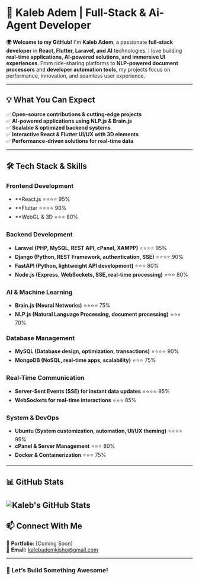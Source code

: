 
# 🚀 Kaleb Adem | Full-Stack & Ai-Agent Developer  

**🌍 Welcome to my GitHub!** I'm **Kaleb Adem**, a passionate **full-stack developer** in **React, Flutter, Laravel, and AI** technologies. I love building **real-time applications, AI-powered solutions, and immersive UI experiences**. From ride-sharing platforms to **NLP-powered document processors** and **developer automation tools**, my projects focus on performance, innovation, and seamless user experience.  

---

## 💡 What You Can Expect  

✅ **Open-source contributions & cutting-edge projects**  
✅ **AI-powered applications using NLP.js & Brain.js**  
✅ **Scalable & optimized backend systems**  
✅ **Interactive React & Flutter UI/UX with 3D elements**  
✅ **Performance-driven solutions for real-time data**  

---

## 🛠️ Tech Stack & Skills  

### **Frontend Development**  
- **React.js ⭐⭐⭐⭐ 95%  
- **Flutter ⭐⭐⭐⭐ 90%  
- **WebGL & 3D ⭐⭐⭐ 80%  

### **Backend Development**  
- **Laravel (PHP, MySQL, REST API, cPanel, XAMPP)** ⭐⭐⭐⭐ 95%  
- **Django (Python, REST Framework, authentication, SSE)** ⭐⭐⭐⭐ 90%  
- **FastAPI (Python, lightweight API development)** ⭐⭐⭐ 80%  
- **Node.js (Express, WebSockets, SSE, real-time processing)** ⭐⭐⭐ 80%  

### **AI & Machine Learning**  
- **Brain.js (Neural Networks)** ⭐⭐⭐⭐ 75%  
- **NLP.js (Natural Language Processing, document processing)** ⭐⭐⭐ 70%  

### **Database Management**  
- **MySQL (Database design, optimization, transactions)** ⭐⭐⭐⭐ 90%  
- **MongoDB (NoSQL, real-time apps, scalability)** ⭐⭐⭐ 75%  

### **Real-Time Communication**  
- **Server-Sent Events (SSE) for instant data updates** ⭐⭐⭐⭐ 95%  
- **WebSockets for real-time interactions** ⭐⭐⭐ 85%  

### **System & DevOps**  
- **Ubuntu (System customization, automation, UI/UX theming)** ⭐⭐⭐⭐ 95%  
- **cPanel & Server Management** ⭐⭐⭐ 80%  
- **Docker & Containerization** ⭐⭐⭐ 75%  

---

## 📊 GitHub Stats  

![Kaleb's GitHub Stats](https://github-readme-stats.vercel.app/api?username=incalacode&show_icons=true&theme=radical)  
---

## 📫 Connect With Me  
🔗 **Portfolio:** [Coming Soon]  
📧 **Email:** kalebademkisho@gmail.com  

---

### 🚀 Let’s Build Something Awesome! 
